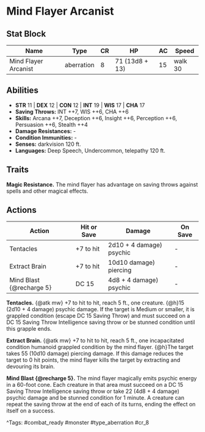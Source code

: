 # Mind Flayer Arcanist

## Stat Block

| Name | Type | CR | HP | AC | Speed |
|------|------|----|----|----|-------|
| Mind Flayer Arcanist | aberration | 8 | 71 (13d8 + 13) | 15 | walk 30 |

## Abilities

- **STR** 11 | **DEX** 12 | **CON** 12 | **INT** 19 | **WIS** 17 | **CHA** 17
- **Saving Throws:** INT ++7, WIS ++6, CHA ++6  
- **Skills:** Arcana ++7, Deception ++6, Insight ++6, Perception ++6, Persuasion ++6, Stealth ++4  
- **Damage Resistances:** -  
- **Condition Immunities:** -  
- **Senses:** darkvision 120 ft.  
- **Languages:** Deep Speech, Undercommon, telepathy 120 ft.

## Traits

**Magic Resistance.** The mind flayer has advantage on saving throws against spells and other magical effects.


## Actions

| Action | Hit or Save | Damage | On Save |
|--------|--------------|--------|----------|
| Tentacles | +7 to hit | 2d10 + 4 damage) psychic | - |
| Extract Brain | +7 to hit | 10d10 damage) piercing | - |
| Mind Blast {@recharge 5} | DC 15 | 4d8 + 4 damage) psychic | - |

**Tentacles.** {@atk mw} +7 to hit to hit, reach 5 ft., one creature. {@h}15 (2d10 + 4 damage) psychic damage. If the target is Medium or smaller, it is grappled condition (escape DC 15 Saving Throw) and must succeed on a DC 15 Saving Throw Intelligence saving throw or be stunned condition until this grapple ends.

**Extract Brain.** {@atk mw} +7 to hit to hit, reach 5 ft., one incapacitated condition humanoid grappled condition by the mind flayer. {@h}The target takes 55 (10d10 damage) piercing damage. If this damage reduces the target to 0 hit points, the mind flayer kills the target by extracting and devouring its brain.

**Mind Blast {@recharge 5}.** The mind flayer magically emits psychic energy in a 60-foot cone. Each creature in that area must succeed on a DC 15 Saving Throw Intelligence saving throw or take 22 (4d8 + 4 damage) psychic damage and be stunned condition for 1 minute. A creature can repeat the saving throw at the end of each of its turns, ending the effect on itself on a success.


^Tags: #combat_ready #monster #type_aberration #cr_8